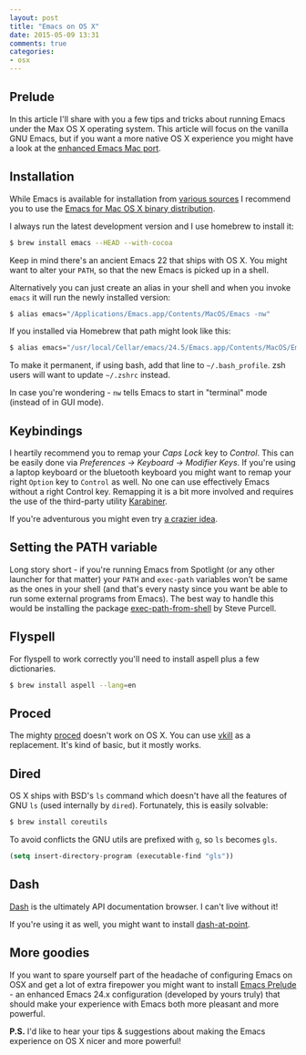 ```yaml
---
layout: post
title: "Emacs on OS X"
date: 2015-05-09 13:31
comments: true
categories:
- osx
---
```


## Prelude

In this article I'll share with you a few tips and tricks about
running Emacs under the Max OS X operating system. This article will
focus on the vanilla GNU Emacs, but if you want a more native OS X experience you
might have a look at the
[enhanced Emacs Mac port](https://github.com/railwaycat/homebrew-emacsmacport/releases).

## Installation

While Emacs is available for installation from
[various sources](http://wikemacs.org/wiki/Installing_Emacs_on_OS_X)
I recommend you to use the
[Emacs for Mac OS X binary distribution](http://emacsformacosx.com/).

I always run the latest development version and I use homebrew to install it:

``` bash
$ brew install emacs --HEAD --with-cocoa
```

Keep in mind there's an ancient Emacs 22 that ships with OS X.  You
might want to alter your `PATH`, so that the new Emacs is picked up in
a shell.

Alternatively you can just create an alias in your shell and when you
invoke `emacs` it will run the newly installed version:

``` bash
$ alias emacs="/Applications/Emacs.app/Contents/MacOS/Emacs -nw"
```

If you installed via Homebrew that path might look like this:

``` bash
$ alias emacs="/usr/local/Cellar/emacs/24.5/Emacs.app/Contents/MacOS/Emacs -nw"
```

To make it permanent, if using bash, add that line to
`~/.bash_profile`. zsh users will want to update `~/.zshrc` instead.

In case you're wondering - `nw` tells Emacs to start in "terminal"
mode (instead of in GUI mode).

## Keybindings

I heartily recommend you to remap your *Caps Lock* key to *Control*. This
can be easily done via *Preferences -> Keyboard -> Modifier Keys*. If
you're using a laptop keyboard or the bluetooth keyboard you
might want to remap your right `Option` key to `Control` as
well. No one can use effectively Emacs without a right Control
key. Remapping it is a bit more involved and requires the use of the
third-party utility
[Karabiner](http://pqrs.org/macosx/karabiner/).

If you're adventurous you might even try [a crazier idea](http://emacsredux.com/blog/2013/11/12/a-crazy-productivity-boost-remap-return-to-control/).

## Setting the PATH variable

Long story short - if you're running Emacs from Spotlight (or any
other launcher for that matter) your `PATH` and `exec-path` variables
won't be same as the ones in your shell (and that's every nasty since
you want be able to run some external programs from Emacs). The best
way to handle this would be installing the package
[exec-path-from-shell](https://github.com/purcell/exec-path-from-shell)
by Steve Purcell.

## Flyspell

For flyspell to work correctly you'll need to install aspell plus a few dictionaries.

``` bash
$ brew install aspell --lang=en
```

## Proced

The mighty
[proced](http://emacsredux.com/blog/2013/05/02/manage-processes-with-proced/)
doesn't work on OS X.  You can use
[vkill](http://www.splode.com/~friedman/software/emacs-lisp/src/vkill.el)
as a replacement. It's kind of basic, but it mostly works.

## Dired

OS X ships with BSD's `ls` command which doesn't have all the features
of GNU `ls` (used internally by `dired`). Fortunately, this is easily solvable:

``` bash
$ brew install coreutils
```

To avoid conflicts the GNU utils are prefixed with `g`, so `ls` becomes `gls`.

``` cl
(setq insert-directory-program (executable-find "gls"))
```

## Dash

[Dash](https://kapeli.com/dash) is the ultimately API documentation
browser. I can't live without it!

If you're using it as well, you might want to install
[dash-at-point](https://github.com/stanaka/dash-at-point).

## More goodies

If you want to spare yourself part of the headache of configuring
Emacs on OSX and get a lot of extra firepower you might want to install
[Emacs Prelude](https://github.com/bbatsov/prelude) - an enhanced
Emacs 24.x configuration (developed by yours truly) that should make
your experience with Emacs both more pleasant and more powerful.

**P.S.** I'd like to hear your tips & suggestions about making the
Emacs experience on OS X nicer and more powerful!
